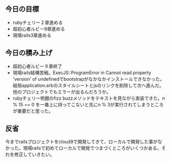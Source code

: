 ## 今日の目標
- rubyチェリー２章進める
- 超初心者ルビー9章進める
- 現場rails3章進める

## 今日の積み上げ
- 超初心者ルビー９章終了
- 現場rails結構苦戦。ExecJS::ProgramError in Cannot read property 'version' of undefinedでbootstrapがなかなかインストールできなかった。結局application.erbのスタイルシートとjsのリンクを削除して次へ進んだ。他のプロジェクトでもエラーが出るんだろうか。
- rubyチェリー例題のfizz buzzメソッドをテキストを見ながら実装できた。n % 15 == 0 を一番上に持ってこないと先にn % 3が実行されてしまうところが重要だと思った。

## 反省
今までrailsプロジェクトをcloud9で開発してきて、ローカルで開発した事がなかった。現場railsで初めてローカルで開発でつまづくところがいくつかある。それを修正していきたい。